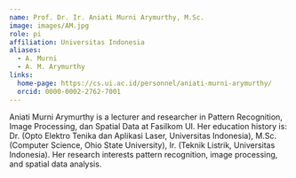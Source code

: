 ```yaml
---
name: Prof. Dr. Ir. Aniati Murni Arymurthy, M.Sc.
image: images/AM.jpg
role: pi
affiliation: Universitas Indonesia
aliases:
  - A. Murni
  - A. M. Arymurthy
links:
  home-page: https://cs.ui.ac.id/personnel/aniati-murni-arymurthy/
  orcid: 0000-0002-2762-7001
---
```


Aniati Murni Arymurthy  is a lecturer and researcher in Pattern Recognition, Image Processing, dan Spatial Data at Fasilkom UI. Her education history is: Dr. (Opto Elektro Tenika dan Aplikasi Laser, Universitas Indonesia), M.Sc. (Computer Science, Ohio State University), Ir. (Teknik Listrik, Universitas Indonesia). Her research interests pattern recognition, image processing, and spatial data analysis.

